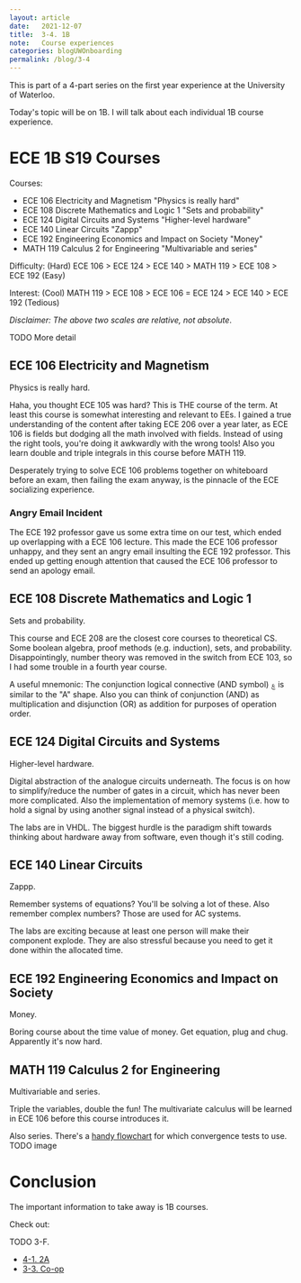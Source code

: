 ```yaml
---
layout: article
date:   2021-12-07
title:  3-4. 1B
note:   Course experiences
categories: blogUWOnboarding
permalink: /blog/3-4
---
```

This is part of a 4-part series on the first year experience at the University of Waterloo.

Today's topic will be on 1B. I will talk about each individual 1B course experience.

# ECE 1B S19 Courses

Courses:

* ECE 106 Electricity and Magnetism "Physics is really hard"
* ECE 108 Discrete Mathematics and Logic 1 "Sets and probability"
* ECE 124 Digital Circuits and Systems "Higher-level hardware"
* ECE 140 Linear Circuits "Zappp"
* ECE 192 Engineering Economics and Impact on Society "Money"
* MATH 119 Calculus 2 for Engineering "Multivariable and series"

Difficulty: (Hard) ECE 106 > ECE 124 > ECE 140 > MATH 119 > ECE 108 > ECE 192 (Easy)

Interest: (Cool) MATH 119 > ECE 108 > ECE 106 = ECE 124 > ECE 140 > ECE 192 (Tedious)

*Disclaimer: The above two scales are relative, not absolute*.

TODO More detail

## ECE 106 Electricity and Magnetism

Physics is really hard.

Haha, you thought ECE 105 was hard? This is THE course of the term. At least this course is somewhat interesting and relevant to EEs. I gained a true understanding of the content after taking ECE 206 over a year later, as ECE 106 is fields but dodging all the math involved with fields. Instead of using the right tools, you're doing it awkwardly with the wrong tools! Also you learn double and triple integrals in this course before MATH 119.

Desperately trying to solve ECE 106 problems together on whiteboard before an exam, then failing the exam anyway, is the pinnacle of the ECE socializing experience.

### Angry Email Incident

The ECE 192 professor gave us some extra time on our test, which ended up overlapping with a ECE 106 lecture. This made the ECE 106 professor unhappy, and they sent an angry email insulting the ECE 192 professor. This ended up getting enough attention that caused the ECE 106 professor to send an apology email.

## ECE 108 Discrete Mathematics and Logic 1

Sets and probability.

This course and ECE 208 are the closest core courses to theoretical CS. Some boolean algebra, proof methods (e.g. induction), sets, and probability. Disappointingly, number theory was removed in the switch from ECE 103, so I had some trouble in a fourth year course.

A useful mnemonic: The conjunction logical connective (AND symbol) &#2227; is similar to the "A" shape. Also you can think of conjunction (AND) as multiplication and disjunction (OR) as addition for purposes of operation order.

## ECE 124 Digital Circuits and Systems

Higher-level hardware.

Digital abstraction of the analogue circuits underneath. The focus is on how to simplify/reduce the number of gates in a circuit, which has never been more complicated. Also the implementation of memory systems (i.e. how to hold a signal by using another signal instead of a physical switch).

The labs are in VHDL. The biggest hurdle is the paradigm shift towards thinking about hardware away from software, even though it's still coding.

## ECE 140 Linear Circuits

Zappp.

Remember systems of equations? You'll be solving a lot of these. Also remember complex numbers? Those are used for AC systems.

The labs are exciting because at least one person will make their component explode. They are also stressful because you need to get it done within the allocated time.

## ECE 192 Engineering Economics and Impact on Society

Money.

Boring course about the time value of money. Get equation, plug and chug. Apparently it's now hard.

## MATH 119 Calculus 2 for Engineering

Multivariable and series.

Triple the variables, double the fun! The multivariate calculus will be learned in ECE 106 before this course introduces it.

Also series. There's a [handy flowchart](https://math.hawaii.edu/~ralph/Classes/242/SeriesConvTests.pdf) for which convergence tests to use. TODO image

# Conclusion

The important information to take away is 1B courses.

Check out:

TODO 3-F.

* [4-1. 2A](/blog/4-1)
* [3-3. Co-op](/blog/3-3)
